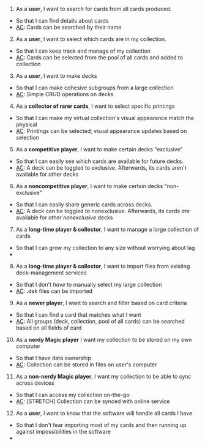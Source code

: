1. As a **user**, I want to search for cards from all cards produced.
  - So that I can find details about cards
  - [AC]: Cards can be searched by their name
  
2. As a **user**, I want to select which cards are in my collection.
  - So that I can keep track and manage of my collection
  - [AC]: Cards can be selected from the pool of all cards and added to collection
  
3. As a **user**, I want to make decks
  - So that I can make cohesive subgroups from a large collection
  - [AC]: Simple CRUD operations on decks
  
4. As a **collector of rarer cards**, I want to select specific printings 
  - So that I can make my virtual collection's visual appearance match the physical
  - [AC]: Printings can be selected; visual appearance updates based on selection
  
5. As a **competitive player**, I want to make certain decks "exclusive"
  - So that I can easily see which cards are available for future decks.
  - [AC]: A deck can be toggled to exclusive. Afterwards, its cards aren't available for other decks
  
6. As a **noncompetitive player**, I want to make certain decks "non-exclusive"
  - So that I can easily share generic cards across decks.
  - [AC]: A deck can be toggled to nonexclusive. Afterwards, its cards _are_ available for other _nonexclusive_ decks
  
7. As a **long-time player & collector**, I want to manage a large collection of cards
  - So that I can grow my collection to any size without worrying about lag 
  - [AC]: [NFR]
  
8. As a **long-time player & collector**, I want to import files from existing deck-management services
  - So that I don't _have_ to manually select my large collection
  - [AC]: .dek files can be imported
  
9. As a **newer player**, I want to search and filter based on card criteria
  - So that I can find a card that matches what I want
  - [AC]: All groups (deck, collection, pool of all cards) can be searched based on all fields of card
  
10. As a **nerdy Magic player** I want my collection to be stored on my own computer
  - So that I have data ownership
  - [AC]: Collection can be stored in files on user's computer
  
11. As a **non-nerdy Magic player**, I want my collection to be able to sync across devices
  - So that I can access my collection on-the-go
  - [AC]: [STRETCH] Collection can be synced with online service 
  
12. As a **user**, I want to know that the software will handle all cards I have
  - So that I don't fear importing most of my cards and then running up against impossibilities in the software
  - [AC]: [NFR]
  
